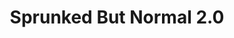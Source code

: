 ---
slug: sprunked-but-normal-20-1871
title: Sprunked But Normal 2.0
description: "Sprunked But Normal 2.0 is an exciting online game. Play for free directly in your browser!"
icon: /images/popular_mods/Sprunked But Normal 2.0.png
url: https://wowtbc.net/sprunkin/sprunked-normal2/index.html
previewImage: /images/popular_mods/Sprunked But Normal 2.0.png
type: popular mods

# SEO配置
seo:
  title: "Sprunked But Normal 2.0 - Play Free Online Game | Fun Browser Games"
  description: "Sprunked But Normal 2.0 - Play this fun online game for free in your browser. No download required!"
  ogImage: "/images/popular_mods/Sprunked But Normal 2.0.png"
  keywords: "sprunked-but-normal-20-1871, online game, browser game, free game, popular mods game, play online"

videoUrls:
  - https://www.youtube.com/embed/example1
  - https://www.youtube.com/embed/example2

whyPlay:
  title: "Why Play Sprunked But Normal 2.0?"
  items:
    - "Immersive Gameplay: Sprunked But Normal 2.0 offers an engaging and immersive gaming experience that will keep you entertained for hours"
    - "Challenging Levels: Test your skills with increasingly difficult challenges and obstacles"
    - "Beautiful Graphics: Enjoy stunning visuals and smooth animations that bring the game world to life"
    - "Regular Updates: New content and features are added regularly to keep the game fresh and exciting"
    - "Free to Play: Experience all the fun without spending a penny"
    - "Community Features: Connect with other players, share strategies, and compete for high scores"
    - "Cross-Platform: Play on any device with a web browser, no downloads required"

features:
  title: "Key Features of Sprunked But Normal 2.0"
  image: "/images/popular_mods/Sprunked But Normal 2.0.png"
  items:
    - "Intuitive Controls: Easy to learn controls make Sprunked But Normal 2.0 accessible for players of all skill levels"
    - "Multiple Game Modes: Enjoy various gameplay options that provide different challenges and experiences"
    - "Character Customization: Personalize your gaming experience with unique characters and items"
    - "Achievement System: Complete special tasks to earn rewards and recognition"
    - "Leaderboards: Compete with players worldwide and see who can achieve the highest scores"

characteristics:
  title: "Game Characteristics"
  image: "/images/popular_mods/Sprunked But Normal 2.0.png"
  items:
    - "Genre: Popular mods game with elements of strategy and skill"
    - "Difficulty: Suitable for both casual gamers and those seeking a challenge"
    - "Play Time: Quick sessions or extended gameplay, depending on your preference"
    - "Art Style: Vibrant and engaging visuals that enhance the gaming experience"
    - "Sound Design: Immersive audio that complements the gameplay perfectly"

info: "Sprunked But Normal 2.0 is an exciting online game that offers players a unique and engaging gaming experience. With its intuitive controls, stunning visuals, and challenging gameplay, Sprunked But Normal 2.0 provides hours of entertainment for players of all ages and skill levels. Whether you're looking for a quick gaming session during a break or an extended play session, Sprunked But Normal 2.0 delivers an immersive experience that will keep you coming back for more. The game features multiple levels of increasing difficulty, ensuring that players are constantly challenged as they progress. With regular updates adding new content and features, Sprunked But Normal 2.0 remains fresh and exciting, providing endless entertainment options for its growing community of players."

howToPlayIntro: "Welcome to Sprunked But Normal 2.0! This guide will walk you through the basics and help you master the game. Whether you're a beginner or looking to improve your skills, these tips and instructions will enhance your gaming experience."

howToPlaySteps:
  - title: "Getting Started"
    description: "Begin your Sprunked But Normal 2.0 adventure by familiarizing yourself with the controls. Use your keyboard or mouse to navigate through the game interface. The tutorial will guide you through the basic mechanics and help you understand the objectives."
  - title: "Understanding the Objectives"
    description: "In Sprunked But Normal 2.0, your main goal is to progress through levels by completing specific objectives. Each level presents unique challenges that require different strategies and approaches."
  - title: "Mastering the Controls"
    description: "Practice using the controls to improve your precision and reaction time. Sprunked But Normal 2.0 requires quick reflexes and strategic thinking to overcome obstacles and defeat opponents."
  - title: "Utilizing Power-ups"
    description: "Collect power-ups throughout the game to enhance your abilities and overcome difficult challenges. Each power-up offers unique advantages that can be crucial for success."
  - title: "Developing Strategies"
    description: "As you progress in Sprunked But Normal 2.0, develop effective strategies for different scenarios. Analyze patterns, anticipate challenges, and adapt your approach to maximize your performance."

faq:
  title: "Frequently Asked Questions about Sprunked But Normal 2.0"
  items:
    - question: "Is Sprunked But Normal 2.0 free to play?"
      answer: "Yes, Sprunked But Normal 2.0 is completely free to play directly in your web browser. No downloads or purchases are required to enjoy the full game experience."
    - question: "Can I play Sprunked But Normal 2.0 on mobile devices?"
      answer: "Yes, Sprunked But Normal 2.0 is optimized for both desktop and mobile play. You can enjoy the game on any device with a web browser and internet connection."
    - question: "Are there any in-game purchases?"
      answer: "While Sprunked But Normal 2.0 is free to play, there may be optional in-game purchases available for cosmetic items or additional features that don't affect core gameplay."
    - question: "How often is Sprunked But Normal 2.0 updated?"
      answer: "The developers regularly update Sprunked But Normal 2.0 with new content, features, and improvements based on player feedback and game performance."
    - question: "Can I play Sprunked But Normal 2.0 offline?"
      answer: "Currently, Sprunked But Normal 2.0 requires an internet connection to play as it's a browser-based online game."
    - question: "Is Sprunked But Normal 2.0 suitable for children?"
      answer: "Yes, Sprunked But Normal 2.0 is designed to be family-friendly and suitable for players of all ages."
    - question: "How do I report bugs or issues?"
      answer: "If you encounter any problems while playing Sprunked But Normal 2.0, you can report them through the game's support page or contact the developers directly through their website."
    - question: "Still Have Questions?"
      answer: "If you have additional questions about Sprunked But Normal 2.0 that aren't covered in this FAQ, please visit our support center or contact our customer service team for assistance."
---